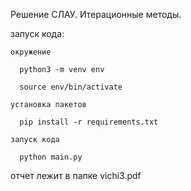 Решение СЛАУ. Итерационные методы.


запуск кода:

    окружение
    
      python3 -m venv env
    
      source env/bin/activate
    
    установка пакетов
    
      pip install -r requirements.txt
    
    запуск кода
    
      python main.py
  


отчет лежит в папке vichi3.pdf
